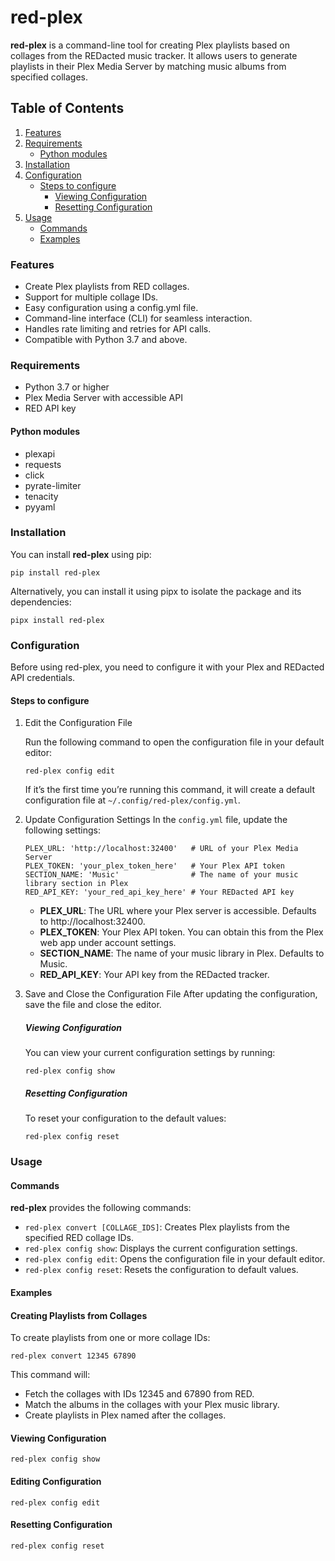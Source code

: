 # red-plex

**red-plex** is a command-line tool for creating Plex playlists based on collages from the REDacted music tracker. It allows users to generate playlists in their Plex Media Server by matching music albums from specified collages.

## Table of Contents

1. [Features](#features)
2. [Requirements](#requirements)
   - [Python modules](#python-modules)
3. [Installation](#installation)
4. [Configuration](#configuration)
   - [Steps to configure](#steps-to-configure)
     - [Viewing Configuration](#viewing-configuration)
     - [Resetting Configuration](#resetting-configuration)
5. [Usage](#usage)
   - [Commands](#commands)
   - [Examples](#examples)

### Features

- Create Plex playlists from RED collages.
- Support for multiple collage IDs.
- Easy configuration using a config.yml file.
- Command-line interface (CLI) for seamless interaction.
- Handles rate limiting and retries for API calls.
- Compatible with Python 3.7 and above.

### Requirements

- Python 3.7 or higher
- Plex Media Server with accessible API
- RED API key

#### Python modules
- plexapi
- requests
- click
- pyrate-limiter
- tenacity
- pyyaml

### Installation

You can install **red-plex** using pip:
```
pip install red-plex
```

Alternatively, you can install it using pipx to isolate the package and its dependencies:
```
pipx install red-plex
```

### Configuration
Before using red-plex, you need to configure it with your Plex and REDacted API credentials.

#### Steps to configure

1. Edit the Configuration File
   
   Run the following command to open the configuration file in your default editor:
   ```
   red-plex config edit
   ```
   If it’s the first time you’re running this command, it will create a default configuration file at `~/.config/red-plex/config.yml`.

2. Update Configuration Settings
   In the `config.yml` file, update the following settings:
   ```
   PLEX_URL: 'http://localhost:32400'   # URL of your Plex Media Server
   PLEX_TOKEN: 'your_plex_token_here'   # Your Plex API token
   SECTION_NAME: 'Music'                # The name of your music library section in Plex
   RED_API_KEY: 'your_red_api_key_here' # Your REDacted API key 
   ```
   - **PLEX_URL**: The URL where your Plex server is accessible. Defaults to http://localhost:32400.
   - **PLEX_TOKEN**: Your Plex API token. You can obtain this from the Plex web app under account settings.
   - **SECTION_NAME**: The name of your music library in Plex. Defaults to Music.
   - **RED_API_KEY**: Your API key from the REDacted tracker.

3. Save and Close the Configuration File
   After updating the configuration, save the file and close the editor.
   ##### Viewing Configuration
   You can view your current configuration settings by running:
   ```
   red-plex config show
   ```
   
   ##### Resetting Configuration
   To reset your configuration to the default values:
   ```
   red-plex config reset
   ```

### Usage

#### Commands

**red-plex** provides the following commands:

- `red-plex convert [COLLAGE_IDS]`: Creates Plex playlists from the specified RED collage IDs.
- `red-plex config show`: Displays the current configuration settings.
- `red-plex config edit`: Opens the configuration file in your default editor.
- `red-plex config reset`: Resets the configuration to default values.

#### Examples

#### Creating Playlists from Collages

To create playlists from one or more collage IDs:

`red-plex convert 12345 67890`

This command will:

- Fetch the collages with IDs 12345 and 67890 from RED.
- Match the albums in the collages with your Plex music library.
- Create playlists in Plex named after the collages.

#### Viewing Configuration

`red-plex config show`

#### Editing Configuration

`red-plex config edit`

#### Resetting Configuration

`red-plex config reset`
